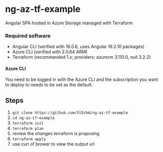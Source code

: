 # ng-az-tf-example
Angular SPA hosted in Azure Storage managed with Terraform

### Required software
* Angular CLI (verified with 18.0.6, uses Angular 19.2.10 packages)
* Azure CLI (verified with 2.0.64 ARM)
* Terraform (recommended 1.x; providers: azurerm 3.110.0, null 3.2.2)

#### Azure CLI
You need to be logged in with the Azure CLI and the subscription you want to deploy to needs to be set as the default.

## Steps
1. `git clone https://github.com/SlOrbA/ng-az-tf-example`
1. `cd ng-az-tf-example`
1. `terraform init`
1. `terraform plan`
1. review the changes terraform is proposing
1. `terraform apply`
1. use curl of brower to view the output url

